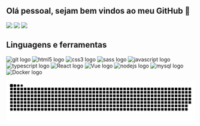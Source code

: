 ## Olá pessoal, sejam bem vindos ao meu GitHub 👋



<div>
  <a href="https://www.instagram.com/pedro_paulosantana/" target="_blank"><img src="https://img.shields.io/badge/-Instagram-%23E4405F?style=for-the-badge&logo=instagram&logoColor=white" target="_blank"></a> 
  <a href = "mailto:joseppsantanafs@gmail.com"><img src="https://img.shields.io/badge/-Gmail-%23333?style=for-the-badge&logo=gmail&logoColor=white" target="_blank"></a>
  <a href="https://www.linkedin.com/in/jos%C3%A9-santos-68076015a/" target="_blank"><img src="https://img.shields.io/badge/-LinkedIn-%230077B5?style=for-the-badge&logo=linkedin&logoColor=white" target="_blank"></a>
</div>

###
<h2 align="left">Linguagens e ferramentas</h2>

<div align="left">
  <img src="https://cdn.jsdelivr.net/gh/devicons/devicon/icons/git/git-original.svg" height="40" width="42" alt="git logo"  />
  <img src="https://cdn.jsdelivr.net/gh/devicons/devicon/icons/html5/html5-original.svg" height="40" width="42" alt="html5 logo"  />
  <img src="https://cdn.jsdelivr.net/gh/devicons/devicon/icons/css3/css3-original.svg" height="40" width="42" alt="css3 logo"  />
  <img src="https://rawgit.com/sass/sass-site/master/source/assets/img/logos/logo.svg" height="40" width="42" alt="sass logo" />
  <img src="https://cdn.jsdelivr.net/gh/devicons/devicon/icons/javascript/javascript-original.svg" height="40" width="42" alt="javascript logo"  />
  <img src="https://cdn.jsdelivr.net/gh/devicons/devicon/icons/typescript/typescript-plain.svg" height="40" width="42" alt="typescript logo"  />
  <img src="https://cdn.jsdelivr.net/gh/devicons/devicon/icons/react/react-original.svg" height="40" width="42" alt="React logo"/>
  <img src="https://cdn.jsdelivr.net/gh/devicons/devicon/icons/vuejs/vuejs-original-wordmark.svg" height="40" width="42" alt="Vue logo" />
  <img src="https://cdn.jsdelivr.net/gh/devicons/devicon/icons/nodejs/nodejs-original.svg" height="40" width="42" alt="nodejs logo"  />
  <img src="https://cdn.jsdelivr.net/gh/devicons/devicon/icons/mysql/mysql-original.svg" height="40" width="42" alt="mysql logo"  /> 
  <img src="https://cdn.jsdelivr.net/gh/devicons/devicon/icons/docker/docker-original.svg" height="40" width="42" alt="Docker logo" />
</div>

![snake gif](https://github.com/josepps/josepps/blob/output/github-contribution-grid-snake.svg)
